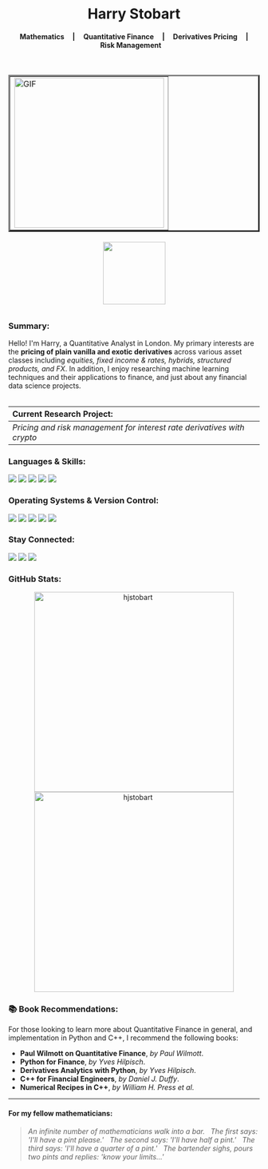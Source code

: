 <h1 align="center">Harry Stobart</h1>

<h4 align="center">  &nbsp; &nbsp; Mathematics &nbsp; &nbsp; | &nbsp; &nbsp; Quantitative Finance &nbsp; &nbsp; | &nbsp; &nbsp; Derivatives Pricing &nbsp; &nbsp; | &nbsp; &nbsp; Risk Management &nbsp; &nbsp; </h4>
<br>

<table align="center" border=3>
  <td>
  <img align="center" width="300" alt="GIF" src="https://blog.cloudlayer.io/content/images/2020/12/coding-freak.gif"/></td>
  </td>
</table>

<h6 align="center">
<img width="125" src="https://komarev.com/ghpvc/?username=your-hjstobart&style=flat-square&color=blue" alt=""/>
</h6>


<h3 align="left">Summary:</h3>

Hello! I'm Harry, a Quantitative Analyst in London. My primary interests are the __pricing of plain vanilla and exotic derivatives__ across various asset classes including _equities, fixed income & rates, hybrids, structured products, and FX_. In addition, I enjoy researching machine learning techniques and their applications to finance, and just about any financial data science projects.
<br> <br>

|      Current Research Project:   |
|:-------------|
| _Pricing and risk management for interest rate derivatives with crypto_ | 

<h3 align="left">Languages & Skills:</h3>
<div align="left">
  <a><img src="https://img.shields.io/badge/Python-3776AB?style=for-the-badge&logo=python&logoColor=white"></a>
  <a><img src="https://img.shields.io/badge/C%2B%2B-00599C?style=for-the-badge&logo=c%2B%2B&logoColor=white"></a>
  <a><img src="https://img.shields.io/badge/MySQL-005C84?style=for-the-badge&logo=mysql&logoColor=white"></a>
  <a><img src="https://img.shields.io/badge/Tableau-E97627?style=for-the-badge&logo=Tableau&logoColor=white"></a>
  <a><img src="https://img.shields.io/badge/Markdown-000000?style=for-the-badge&logo=markdown&logoColor=white"></a>
</div>

<h3 align="left">Operating Systems & Version Control:</h3>
<div align="left">
  <a><img src="https://img.shields.io/badge/mac%20os-000000?style=for-the-badge&logo=apple&logoColor=white"></a>
  <a><img src="https://img.shields.io/badge/Linux-FCC624?style=for-the-badge&logo=linux&logoColor=black"></a>  
  <a><img src="https://img.shields.io/badge/Overleaf-47A141?style=for-the-badge&logo=Overleaf&logoColor=white"></a>
  <a><img src="https://img.shields.io/badge/Bitbucket-0747a6?style=for-the-badge&logo=bitbucket&logoColor=white"></a>
  <a><img src="https://img.shields.io/badge/Jira-0052CC?style=for-the-badge&logo=Jira&logoColor=white"></a>
</div>

<h3 align="left">Stay Connected:</h3>
<div align="left">
<a href="https://www.linkedin.com/in/harry-stobart/"><img src="https://img.shields.io/badge/LinkedIn-0077B5?style=for-the-badge&logo=linkedin&logoColor=white"></a>
<a href="https://github.com/hjstobart"><img src="https://img.shields.io/badge/GitHub-100000?style=for-the-badge&logo=github&logoColor=white"></a>
<a href="https://medium.com/@henrylacroix"><img src="https://img.shields.io/badge/Medium-12100E?style=for-the-badge&logo=medium&logoColor=white"></a>
</div>

<h3 align="left">GitHub Stats:</h3>
<p align="center">
  <img width="400em" src="https://github-readme-stats.vercel.app/api?username=hjstobart&show_icons=true&locale=en&theme=vue" alt="hjstobart"/>
  <img width="400em" src="https://github-readme-streak-stats.herokuapp.com/?user=hjstobart&theme=vue" alt="hjstobart" />
</p>

<h3 align="left"> 📚 Book Recommendations:</h3>
For those looking to learn more about Quantitative Finance in general, and implementation in Python and C++, I recommend the following books:

- __Paul Wilmott on Quantitative Finance__, _by Paul Wilmott_.
- __Python for Finance__, _by Yves Hilpisch_.
- __Derivatives Analytics with Python__, _by Yves Hilpisch_.
- __C++ for Financial Engineers__, _by Daniel J. Duffy_.
- __Numerical Recipes in C++__, _by William H. Press et al_.

---

<h4 align="left"> For my fellow mathematicians:</h4>

> _An infinite number of mathematicians walk into a bar. &nbsp; The first says: 'I'll have a pint please.' &nbsp; The second says: 'I'll have half a pint.' &nbsp; The third says: 'I'll have a quarter of a pint.' &nbsp; The bartender sighs, pours two pints and replies: 'know your limits...'_

